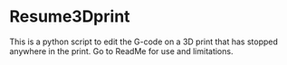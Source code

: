 # Resume3Dprint
This is a python script to edit the G-code on a 3D print that has stopped anywhere in the print. Go to ReadMe for use and limitations.
